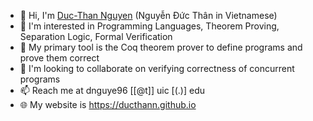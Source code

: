 - 👋 Hi, I'm [Duc-Than Nguyen](https://ducthann.github.io) (Nguyễn Đức Thân in Vietnamese) 
- 👀 I'm interested in Programming Languages, Theorem Proving, Separation Logic, Formal Verification
- 🔬 My primary tool is the Coq theorem prover to define programs and prove them correct
- 💞️ I'm looking to collaborate on verifying correctness of concurrent programs
- 📫 Reach me at dnguye96 [[@t]] uic [(.)] edu
- 🌐 My website is https://ducthann.github.io
